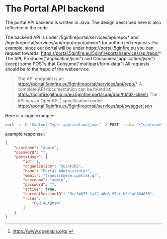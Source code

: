 <!-- TITLE: Portal API -->
<!-- SUBTITLE: A quick summary of Portal API -->

# The Portal API backend
The portal API backend is written in Java. The design described here is also reflected in the code

The backend API is under <serverURL>/5ginfireportal/services/api/repo/* and <serverURL>/5ginfireportal/services/api/repo/repo/admin/* for authorized requests. For example, since our portal will be under https://portal.5ginfire.eu you can request towards: https://portal.5ginfire.eu/5ginfireportal/services/api/repo/* 
The API, Produces("application/json") and Consumes("application/json") except some POSTs that Consume("multipart/form-data") All requests should be to the /repo of the webservice. 

> The API endpoint is at:
https://portal.5ginfire.eu/5ginfireportal/services/api/repo/*
A complete API documentation can be found at:
https://5ginfire.github.io/eu.5ginfire.portal.api/doc/html2-client/ 
The API has an OpenAPI [^1] specification under: 
https://portal.5ginfire.eu/5ginfireportal/services/api/swagger.json


Here is a login example: 


```sh
curl -v -H "Content-Type: application/json" -X POST --data '{"username":"admin", "password":"changeme"}' https://portal.5ginfire.eu/5ginfireportal/services/api/repo/sessions
```
example response :

```json
{
	"username": "admin",
	"password": "",
	"portalUser": {
		"id": 1,
		"organization": "5GinFIRE",
		"name": "Portal Administrator",
		"email": "tranoris@ece.upatras.gr",
		"username": "admin",
		"password": "",
		"active": true,
		"currentSessionID": "5ec34075-1a12-46d8-97ec-b9e1ab064666",
		"roles": [
			"PORTALADMIN"
		]
	}
}
```








[^1]: https://www.openapis.org/.